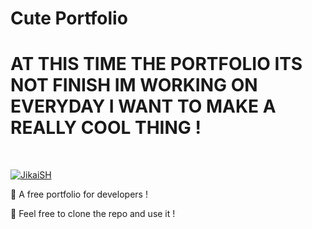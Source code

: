 # Cute Portfolio
# AT THIS TIME THE PORTFOLIO ITS NOT FINISH IM WORKING ON EVERYDAY I WANT TO MAKE A REALLY COOL THING !
  <br />
    <p>
    <a href="https://jikaish.tk"><img src="https://cdn.discordapp.com/attachments/945777061891567657/962505734275367023/unknown.png" alt="JikaiSH" /></a>
  </p>
  

🔧 A free portfolio for developers !

🔧 Feel free to clone the repo and use it !